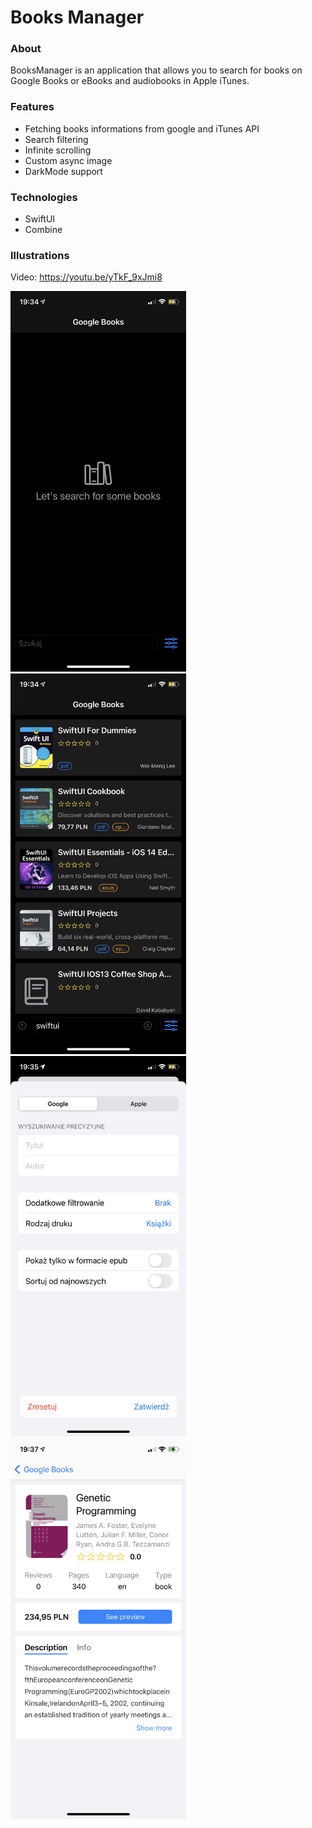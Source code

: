 # Books Manager

### About

BooksManager is an application that allows you to search for books on Google Books or eBooks and audiobooks in Apple iTunes.

### Features

- Fetching books informations from google and iTunes API
- Search filtering
- Infinite scrolling
- Custom async image
- DarkMode support

### Technologies

- SwiftUI
- Combine

### Illustrations

Video: https://youtu.be/yTkF_9xJmi8

<img src="https://github.com/SebastianStasz/BooksManager/blob/main/Ilustrations/BooksManager1.PNG" width="281" height="609">

<img src="https://github.com/SebastianStasz/BooksManager/blob/main/Ilustrations/BooksManager2.PNG" width="281" height="609">

<img src="https://github.com/SebastianStasz/BooksManager/blob/main/Ilustrations/BooksManager3.PNG" width="281" height="609">

<img src="https://github.com/SebastianStasz/BooksManager/blob/main/Ilustrations/BooksManager4.PNG" width="281" height="609">
